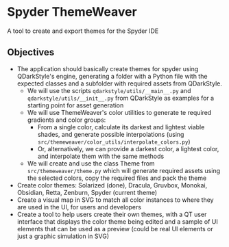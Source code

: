 # Spyder ThemeWeaver

A tool to create and export themes for the Spyder IDE

## Objectives

- The application should basically create themes for spyder using QDarkStyle's engine, generating a folder with a Python file with the expected classes and a subfolder with required assets from QDarkStyle.
  - We will use the scripts `qdarkstyle/utils/__main__.py` and `qdarkstyle/utils/__init__.py` from QDarkStyle as examples for a starting point for asset generation
  - We will use ThemeWeaver's color utilities to generate te required gradients and color groups: 
    - From a single color, calculate its darkest and lightest viable shades, and generate possible interpolations (using `src/themeweaver/color_utils/interpolate_colors.py`)
    - Or, alternatively, we can provide a darkest color, a lightest color, and interpolate them with the same methods
  - We will create and use the class Theme from `src/themeweaver/theme.py` which will generate required assets using the selected colors, copy the required files and pack the theme
- Create color themes: Solarized (done), Dracula, Gruvbox, Monokai, Obsidian, Retta, Zenburn, Spyder (current theme)
- Create a visual map in SVG to match all color instances to where they are used in the UI, for users and developers
- Create a tool to help users create their own themes, with a QT user interface that displays the color theme being edited and a sample of UI elements that can be used as a preview (could be real UI elements or just a graphic simulation in SVG)
